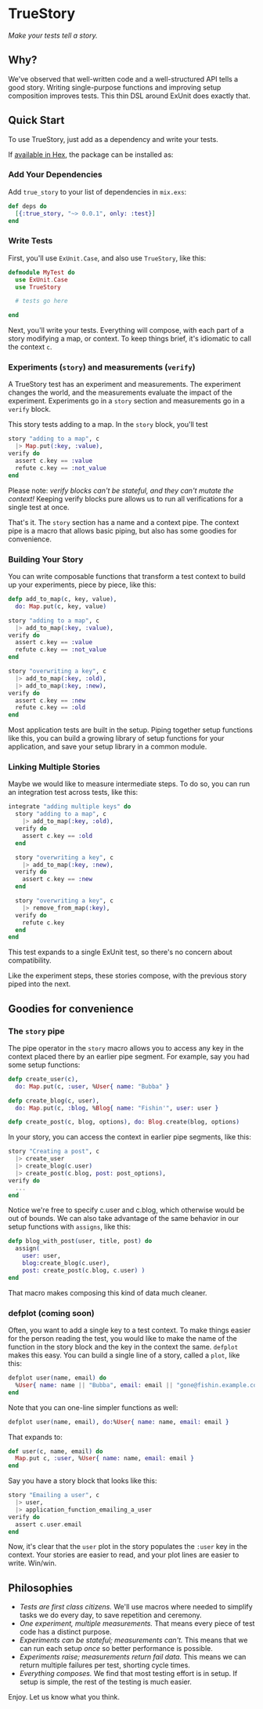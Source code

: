 # TrueStory

_Make your tests tell a story._

## Why?

We've observed that well-written code and a well-structured API tells a good story. Writing single-purpose functions and improving setup composition improves tests. This thin DSL around ExUnit does exactly that.

## Quick Start

To use TrueStory, just add as a dependency and write your tests.

If [available in Hex](https://hex.pm/docs/publish), the package can be installed as:

### Add Your Dependencies

Add `true_story` to your list of dependencies in `mix.exs`:

```elixir
def deps do
  [{:true_story, "~> 0.0.1", only: :test}]
end
```

### Write Tests

First, you'll use `ExUnit.Case`, and also use `TrueStory`, like this:


```elixir
defmodule MyTest do
  use ExUnit.Case
  use TrueStory

  # tests go here

end
```
Next, you'll write your tests. Everything will compose, with each part of a story modifying a map, or context. To keep things brief, it's idiomatic to call the context `c`.

### Experiments (`story`) and measurements (`verify`)

A TrueStory test has an experiment and measurements. The experiment changes the world, and the measurements evaluate the impact of the experiment. Experiments go in a `story` section and measurements go in a `verify` block.

This story tests adding to a map. In the `story` block, you'll test

```elixir
story "adding to a map", c
  |> Map.put(:key, :value),
verify do
  assert c.key == :value
  refute c.key == :not_value
end
```

Please note: *verify blocks can't be stateful, and they can't mutate the context!* Keeping verify blocks pure allows us to run all verifications for a single test at once.

That's it. The `story` section has a name and a context pipe. The context pipe is a macro that allows basic piping, but also has some goodies for convenience.

### Building Your Story

You can write composable functions that transform a test context to build up your experiments, piece by piece, like this:

```elixir
defp add_to_map(c, key, value),
  do: Map.put(c, key, value)

story "adding to a map", c
  |> add_to_map(:key, :value),
verify do
  assert c.key == :value
  refute c.key == :not_value
end

story "overwriting a key", c
  |> add_to_map(:key, :old),
  |> add_to_map(:key, :new),
verify do
  assert c.key == :new
  refute c.key == :old
end
```

Most application tests are built in the setup. Piping together setup functions like this, you can build a growing library of setup functions for your application, and save your setup library in a common module.

### Linking Multiple Stories

Maybe we would like to measure intermediate steps. To do so, you can run an integration test across tests, like this:

```elixir
integrate "adding multiple keys" do
  story "adding to a map", c
    |> add_to_map(:key, :old),
  verify do
    assert c.key == :old
  end

  story "overwriting a key", c
    |> add_to_map(:key, :new),
  verify do
    assert c.key == :new
  end

  story "overwriting a key", c
    |> remove_from_map(:key),
  verify do
    refute c.key
  end
end
```
This test expands to a single ExUnit test, so there's no concern about compatibility.

Like the experiment steps, these stories compose, with the previous story piped into the next.

## Goodies for convenience

### The `story` pipe

The pipe operator in the `story` macro allows you to access any key in the context placed there by an earlier pipe segment. For example, say you had some setup functions:

```elixir
defp create_user(c),
  do: Map.put(c, :user, %User{ name: "Bubba" }

defp create_blog(c, user),
  do: Map.put(c, :blog, %Blog{ name: "Fishin'", user: user }

defp create_post(c, blog, options), do: Blog.create(blog, options)
```

In your story, you can access the context in earlier pipe segments, like this:

```elixir
story "Creating a post", c
  |> create_user
  |> create_blog(c.user)
  |> create_post(c.blog, post: post_options),
verify do
  ...
end
```

Notice we're free to specify c.user and c.blog, which otherwise would be out of bounds. We can also take advantage of the same behavior in our setup functions with `assigns`, like this:

```elixir
defp blog_with_post(user, title, post) do
  assign(
    user: user,
    blog:create_blog(c.user),
    post: create_post(c.blog, c.user) )
end
```
That macro makes composing this kind of data much cleaner.

### defplot (coming soon)

Often, you want to add a single key to a test context. To make things easier for the person reading the test, you would like to make the name of the function in the story block and the key in the context the same. `defplot` makes this easy. You can build a single line of a story, called a `plot`, like this:

```elixir
defplot user(name, email) do
  %User{ name: name || "Bubba", email: email || "gone@fishin.example.com" }
end
```

Note that you can one-line simpler functions as well:

```elixir
defplot user(name, email), do:%User{ name: name, email: email }
```

That expands to:

```elixir
def user(c, name, email) do
  Map.put c, :user, %User{ name: name, email: email }
end
```

Say you have a story block that looks like this:

```elixir
story "Emailing a user", c
  |> user,
  |> application_function_emailing_a_user
verify do
  assert c.user.email
end
```

Now, it's clear that the `user` plot in the story populates the `:user` key in the context. Your stories are easier to read, and your plot lines are easier to write. Win/win.

## Philosophies

- *Tests are first class citizens.* We'll use macros where needed to simplify tasks we do every day, to save repetition and ceremony.
- *One experiment, multiple measurements.* That means every piece of test code has a distinct purpose.
- *Experiments can be stateful; measurements can't.* This means that we can run each setup *once* so better performance is possible.
- *Experiments raise; measurements return fail data.* This means we can return multiple failures per test, shorting cycle times.
- *Everything composes.* We find that most testing effort is in setup. If setup is simple, the rest of the testing is much easier.

Enjoy. Let us know what you think.

